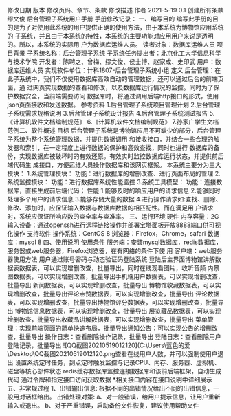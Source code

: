 修改日期 版本 修改页码、章节、条款 修改描述 作者
2021-5-19 0.1 创建所有条款 缪文俊
后台管理子系统用户手册
手册修改记录：
一、编写目的
编写此手册的目的是为了对使用此系统的用户提供正确的使用方法，由于本系统为博物馆应用系统的
子系统，并且由于本系统的特性，本系统的主要功能对应用用户来说是透明的。所以，本系统的实际用
户为数据库运维人员。
读者对象：数据库运维人员
项目背景
子系统名称：后台管理子系统
子系统任务提出者：北京化工大学信息科学与技术学院
开发者：陈聘之、曾梅、缪文俊、侯士博、赵家成、史印武
用户：数据库运维人员
实现软件单位：计科1807-后台管理子系统小组
定义
后台管理：在此子系统中，我们不仅使用数据库高效自动的管理数据，还可以通过后台的前端页面，通
过网页实现数据的查看和修改，以及数据库运行情况的监控。同时为了保护数据安全，当前端需要访问
数据库时，将通过调用后端http接口的形式，使用json页面接收和发送数据。
参考资料
1.后台管理子系统项目管理计划
2.后台管理子系统需求规格说明
3.后台管理子系统设计报告
4.后台管理子系统测试报告
5.《计算机软件文档编制规范》
6.《计算机软件文档编制规范》
7.孙家广学生文档范例二、软件概述
目标
后台管理子系统是博物馆应用不可缺少的部分，后台管理子系统为整个系统管理数据，并提供数据调用
和接收接口，并结合一些合理的触发器和索引，在一定程度上进行数据的保护和高效查找，同时也进行
数据库的备份，实现数据库被破坏时的有效还原。有效实时监控数据库运行状态，并提供前后端代码生
成接口，方便运维人员操作数据库和该网页框架。
本系统主要分为三大模块：
1.系统管理模块：
功能：进行数据库的增删改查、进行页面布局的管理
2.系统监控模块：
功能：进行数据库系统性能监控
3.系统工具模型：
功能：连接数据库，直接生成前后端代码；
性能
1.能够及时的响应用户的请求信息
2.能够同时处理多个用户的请求信息
3.能够存储大量的数据
4.进行操作请求如:查找、删除、修改、添加时，应保证输入数据与数据库数据的相匹配性。而在满足用
户请求时，系统应保证所响应数的查全率与查准率。
三、运行环境
硬件
内存容量：2G
输入设备：通过openssh进行远程链接操作并部署宝塔面板开放8888端口供可视化操作
支持软件
操作系统：CentOS 8
浏览器：Firefox，Chrome，safari
数据库：mysql 8
四、使用说明
使用条件
服务端：安装mysql数据库，redis数据库，服务器或web服务器，Firefox浏览器，在有网络的条件下使
用
客户端：web服务器使用方法
用户通过账号密码与动态验证码登陆系统
登陆后主界面博物馆讲解数据表数据表，可以实现增删改查，批量导出，同时在线观看图片，收听音频
内景图数据表，可以实现增删改查，批量导出手机端用户数据表，可以实现增删改查，批量导出
新闻数据表，可以实现增删改查，批量导出
博物馆收藏数据表，可以实现增删改查，批量导出评论点赞数据表，可以实现增删改查，批量导出
评论数据表，可以实现增删改查，批量导出博物馆评分数据表，可以实现增删改查，批量导出
博物馆信息数据表，可以实现增删改查，批量导出
展览藏品数据表，可以实现增删改查，批量导出收藏品讲解数据表，可以实现增删改查，批量导出
菜单管理：实现前端页面的简单快速布局，批量导出通知公告：可以实现公告的增删改查，批量导出
操作日志：查看删除操作记录，批量导出
登陆日志：查看删除用户登陆记录，批量导出
![QQ截图20210519012120](C:\Users\蓝色的爱\Desktop\QQ截图20210519012120.png查看在线用户人数，并可以强制使用户退出
设置系统定时任务，到点定时触发监控与记录CPU、内存、服务器、虚拟机、磁盘等核心部件状态
redis缓存数据库监控连接数据库和该前后端框架，自动生成代码
通过令牌和指定接口访问获取数据
*相关接口内容在接口说明中详细展示
五、非常规过程
1、出错输出信息:
根据不同的出错情况给出不同的出错信息，一般用对话框给出。
出错处理对策:
a、对一般错误，给用户提示信息，让用户重新输入或退出。
b、对于严重错误，启动备份文件恢复，建议使用帮助文件
